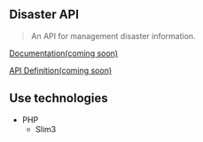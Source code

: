 ## Disaster API

> An API for management disaster information.

[Documentation(coming soon)]()

[API Definition(coming soon)]()

## Use technologies

- PHP
  - Slim3
  